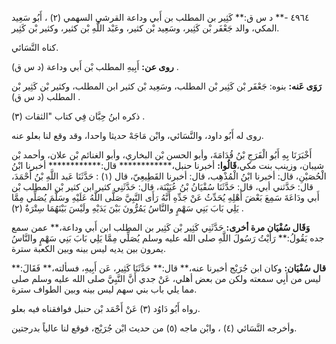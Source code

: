 ٤٩٦٤ -** د س ق:** كَثِير بن المطلب بن أَبي وداعة القرشي السهمي (٢) ، أَبُو سَعِيد المكي، والد جَعْفَر بْن كَثِير، وسَعِيد بْن كثير، وعَبْد اللَّهِ بْن كثير، وكثير بْن كَثِير.

كناه النَّسَائي.

**روى عن:** أَبِيهِ المطلب بْن أَبي وداعة (د س ق) .

**رَوَى عَنه:** بنوه: جَعْفَر بْن كَثِير بْن المطلب، وسَعِيد بْن كثير ابن المطلب، وكثير بْن كَثِير بْن المطلب (د س ق) .

ذكره ابنُ حِبَّان فِي كتاب "الثقات (٣) .

روى له أَبُو داود، والنَّسَائي، وابْن مَاجَهْ حديثا واحدا، وقد وقع لنا بعلو عنه.

أَخْبَرَنَا بِهِ أَبُو الْفَرَجِ بْنُ قُدَامَةَ، وأبو الحسن بْن البخاري، وأبو الغنائم بْن علان، وأحمد بْن شيبان، وزينب بنت مكي،**قَالُوا:** أخبرنا حنبل،************ قال:************ أخبرنا ابْنُ الْحُصَيْنِ، قال: أخبرنا ابْنُ الْمُذْهِب، قال: أخبرنا القَطِيعِيّ، قال (١) : حَدَّثَنَا عَبد اللَّهِ بْنُ أَحْمَدَ، قال: حَدَّثني أبي، قال: حَدَّثَنَا سُفْيَانُ بْنُ عُيَيْنَة، قال: حَدَّثَنِي كثير ابن كثير بْن المطلب بْن أَبي ودَاعَةَ سَمِعَ بَعْضَ أَهْلِهِ يُحَدِّثُ عَنْ جَدِّهِ أَنَّهُ رَأَى النَّبِيَّ صَلَّى اللَّهُ عَلَيْهِ وسَلَّمَ يُصَلِّي مِمَّا يَلِي بَابَ بَنِي سَهْمٍ والنَّاسُ يَمُرُّونَ بَيْنَ يَدَيْهِ ولَيْسَ بَيْنَهُمَا سِتْرَةٌ (٢) .

**وَقَال سُفْيَان مرة أخرى:** حَدَّثَنِي كَثِير بْن كَثِير بن المطلب ابن أَبي وداعة،** عمن سمع جده يَقُولُ:** رَأَيْتُ رَسُولَ اللَّهِ صلى الله عليه وسلم يُصَلِّي مِمَّا يَلِي بَابَ بَنِي سَهْمٍ والنَّاسُ يمرون بين يديه ليس بينه وبين الكعبة سترة.

**قال سُفْيَان:** وكان ابن جُرَيْج أخبرنا عنه،** قال:** حَدَّثَنَا كَثِير، عَن أَبِيهِ، فسألته،** فَقَالَ:** ليس من أَبِي سمعته ولكن من بعض أهلي، عَنْ جدي أَنَّ النَّبِيَّ صلى الله عليه وسلم صلى مما يلي باب بني سهم ليس بينه وبين الطواف سترة.

رواه أَبُو دَاوُد (٣) عَنْ أَحْمَد بْن حنبل فوافقناه فيه بعلو.

وأخرجه النَّسَائي (٤) ، وابْن ماجه (٥) من حديث ابْن جُرَيْج، فوقع لنا عالياً بدرجتين.